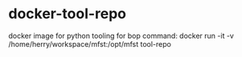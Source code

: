 # docker-tool-repo
docker image for python tooling for bop
command: 
docker run -it -v /home/herry/workspace/mfst:/opt/mfst tool-repo

